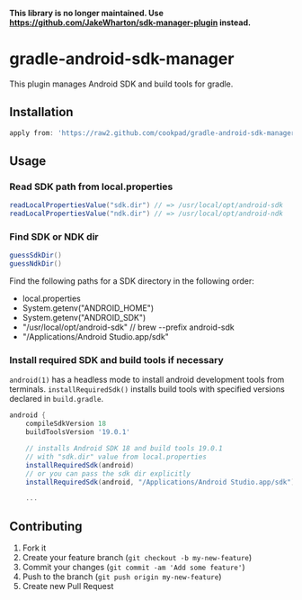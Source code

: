 **This library is no longer maintained. Use https://github.com/JakeWharton/sdk-manager-plugin instead.**

# gradle-android-sdk-manager

This plugin manages Android SDK and build tools for gradle.

## Installation

```groovy
apply from: 'https://raw2.github.com/cookpad/gradle-android-sdk-manager/master/sdk_manager.gradle'
```

## Usage

### Read SDK path from local.properties

```groovy
readLocalPropertiesValue("sdk.dir") // => /usr/local/opt/android-sdk
readLocalPropertiesValue("ndk.dir") // => /usr/local/opt/android-ndk
```

### Find SDK or NDK dir

```groovy
guessSdkDir()
guessNdkDir()
```

Find the following paths for a SDK directory in the following order:

* local.properties
* System.getenv("ANDROID_HOME")
* System.getenv("ANDROID_SDK")
* "/usr/local/opt/android-sdk" // brew --prefix android-sdk
* "/Applications/Android Studio.app/sdk"

### Install required SDK and build tools if necessary

`android(1)` has a headless mode to install android development tools from terminals.
`installRequiredSdk()` installs build tools with specified versions declared in `build.gradle`.

```groovy
android {
    compileSdkVersion 18
    buildToolsVersion '19.0.1'

    // installs Android SDK 18 and build tools 19.0.1
    // with "sdk.dir" value from local.properties
    installRequiredSdk(android)
    // or you can pass the sdk dir explicitly
    installRequiredSdk(android, "/Applications/Android Studio.app/sdk")

    ...
```

## Contributing

1. Fork it
2. Create your feature branch (`git checkout -b my-new-feature`)
3. Commit your changes (`git commit -am 'Add some feature'`)
4. Push to the branch (`git push origin my-new-feature`)
5. Create new Pull Request

